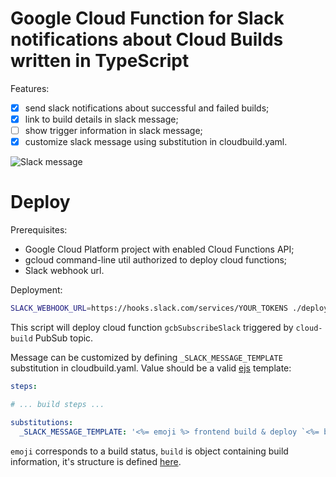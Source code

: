 # Google Cloud Function for Slack notifications about Cloud Builds written in TypeScript

Features:

- [x] send slack notifications about successful and failed builds;
- [x] link to build details in slack message;
- [ ] show trigger information in slack message;
- [x] customize slack message using substitution in cloudbuild.yaml.

![Slack message](https://github.com/onsails/cloudbuild-slack/raw/master/screenshot.png "Slack message")

# Deploy

Prerequisites:

* Google Cloud Platform project with enabled Cloud Functions API;
* gcloud command-line util authorized to deploy cloud functions;
* Slack webhook url.

Deployment:

```bash
SLACK_WEBHOOK_URL=https://hooks.slack.com/services/YOUR_TOKENS ./deploy.sh
```

This script will deploy cloud function `gcbSubscribeSlack` triggered by `cloud-build` PubSub topic.

Message can be customized by defining `_SLACK_MESSAGE_TEMPLATE` substitution in cloudbuild.yaml. Value should be a valid [ejs](https://ejs.co) template:

```yaml
steps:

# ... build steps ...

substitutions:
  _SLACK_MESSAGE_TEMPLATE: '<%= emoji %> frontend build & deploy `<%= build.id %>` <%= build.status %>'
```

`emoji` corresponds to a build status, `build` is object containing build information, it's structure is defined [here](https://github.com/onsails/cloudbuild-slack/blob/master/src/pubsub.ts).
